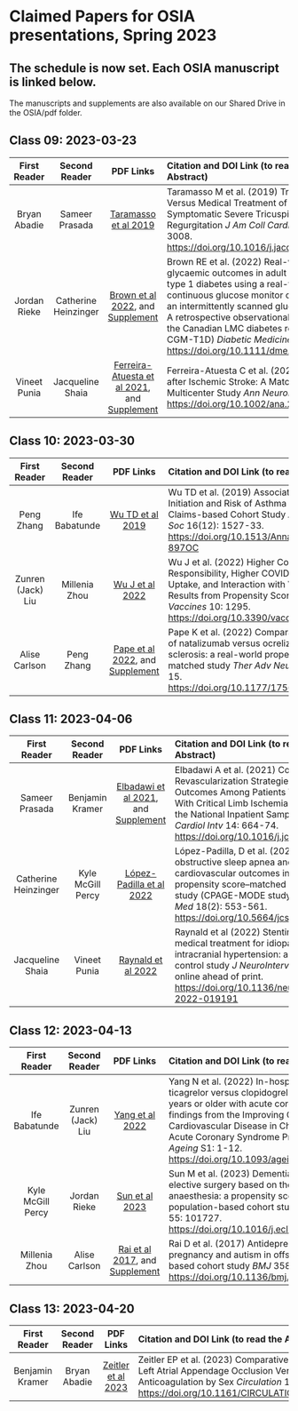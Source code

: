 # Claimed Papers for OSIA presentations, Spring 2023

## The schedule is now set. Each OSIA manuscript is linked below.

The manuscripts and supplements are also available on our Shared Drive in the OSIA/pdf folder.

## Class 09: 2023-03-23

First Reader | Second Reader | PDF Links | Citation and DOI Link (to read the Abstract)
:-----------: | :-----------: | :---------: | :-------------------------------------------------------------------------
Bryan Abadie | Sameer Prasada | [Taramasso et al 2019](pdf/taramasso_2019.pdf) | Taramasso M et al. (2019) Transcatheter Versus Medical Treatment of Patients With Symptomatic Severe Tricuspid Regurgitation *J Am Coll Cardiol* 74: 2998-3008. https://doi.org/10.1016/j.jacc.2019.09.028
Jordan Rieke | Catherine Heinzinger | [Brown et al 2022](pdf/brown_2022.pdf), and [Supplement](pdf/brown_2022_supplement.pdf) | Brown RE et al. (2022) Real-world glycaemic outcomes in adult persons with type 1 diabetes using a real-time continuous glucose monitor compared to an intermittently scanned glucose monitor: A retrospective observational study from the Canadian LMC diabetes registry (REAL-CGM-T1D) *Diabetic Medicine* 39: e14937. https://doi.org/10.1111/dme.14937 
Vineet Punia | Jacqueline Shaia | [Ferreira-Atuesta et al 2021](pdf/ferreira-atuesta_2021.pdf), and [Supplement](pdf/ferreira-atuesta_2021_supplement.pdf) | Ferreira-Atuesta C et al. (2021) Seizures after Ischemic Stroke: A Matched Multicenter Study *Ann Neurol* 90: 808-20. https://doi.org/10.1002/ana.26212

## Class 10: 2023-03-30

First Reader | Second Reader | PDF Links | Citation and DOI Link (to read the Abstract)
:-----------: | :-----------: | :---------: | :-------------------------------------------------------------------------
Peng Zhang | Ife Babatunde | [Wu TD et al 2019](pdf/wu_2019.pdf) | Wu TD et al. (2019) Association of Metformin Initiation and Risk of Asthma Exacerbation: A Claims-based Cohort Study *Ann Am Thorac Soc* 16(12): 1527-33. https://doi.org/10.1513/AnnalsATS.201812-897OC
Zunren (Jack) Liu | Millenia Zhou | [Wu J et al 2022](pdf/wu_2022.pdf) | Wu J et al. (2022) Higher Collective Responsibility, Higher COVID-19 Vaccine Uptake, and Interaction with Vaccine Attitude: Results from Propensity Score Matching *Vaccines* 10: 1295. https://doi.org/10.3390/vaccines10081295
Alise Carlson | Peng Zhang | [Pape et al 2022](pdf/pape_2022.pdf), and [Supplement](pdf/pape_2022_supplement.pdf) | Pape K et al. (2022) Comparative effectiveness of natalizumab versus ocrelizumab in multiple sclerosis: a real-world propensity score–matched study *Ther Adv Neurol Disord* 15: 1-15. https://doi.org/10.1177/17562864221142924

## Class 11: 2023-04-06

First Reader | Second Reader | PDF Links | Citation and DOI Link (to read the Abstract)
:-----------: | :-----------: | :---------: | :-------------------------------------------------------------------------
Sameer Prasada | Benjamin Kramer | [Elbadawi et al 2021](pdf/elbadawi_2021.pdf), and [Supplement](pdf/elbadawi_2021_supplement.pdf) | Elbadawi A et al. (2021) Contemporary Revascularization Strategies and Outcomes Among Patients With Diabetes With Critical Limb Ischemia: Insights from the National Inpatient Sample *J Am Coll Cardiol Intv* 14: 664-74. https://doi.org/10.1016/j.jcin.2020.11.032
Catherine Heinzinger | Kyle McGill Percy | [López-Padilla et al 2022](pdf/lopez-padilla_2022.pdf) | López-Padilla, D et al. (2022) Moderate obstructive sleep apnea and cardiovascular outcomes in older adults: a propensity score–matched multicenter study (CPAGE-MODE study) *J Clin Sleep Med* 18(2): 553-561. https://doi.org/10.5664/jcsm.9656
Jacqueline Shaia | Vineet Punia | [Raynald et al 2022](pdf/raynald_2022.pdf) | Raynald et al (2022) Stenting versus medical treatment for idiopathic intracranial hypertension: a matched-control study *J NeuroIntervent Surg* Epub online ahead of print. https://doi.org/10.1136/neurintsurg-2022-019191

## Class 12: 2023-04-13

First Reader | Second Reader | PDF Links | Citation and DOI Link (to read the Abstract)
:-----------: | :-----------: | :---------: | :-------------------------------------------------------------------------
Ife Babatunde | Zunren (Jack) Liu | [Yang et al 2022](pdf/yang_2022.pdf) | Yang N et al. (2022) In-hospital outcomes of ticagrelor versus clopidogrel in patients 75 years or older with acute coronary syndrome: findings from the Improving Care for Cardiovascular Disease in China (CCC) – Acute Coronary Syndrome Project *Age and Ageing* S1: 1-12. https://doi.org/10.1093/ageing/afac231
Kyle McGill Percy | Jordan Rieke | [Sun et al 2023](pdf/sun_2023.pdf) | Sun M et al. (2023) Dementia risk after major elective surgery based on the route of anaesthesia: a propensity score-matched population-based cohort study *eClinical Med* 55: 101727. https://doi.org/10.1016/j.eclinm.2022.101727
Millenia Zhou | Alise Carlson | [Rai et al 2017](pdf/rai_2017.pdf), and [Supplement](pdf/rai_2017_supplement.pdf) | Rai D et al. (2017) Antidepressants during pregnancy and autism in offspring: population based cohort study *BMJ* 358: j2811 https://doi.org/10.1136/bmj.j2811

## Class 13: 2023-04-20

First Reader | Second Reader | PDF Links | Citation and DOI Link (to read the Abstract)
:-----------: | :-----------: | :---------: | :-------------------------------------------------------------------------
Benjamin Kramer | Bryan Abadie | [Zeitler et al 2023](pdf/zeitler_2023.pdf) | Zeitler EP et al. (2023) Comparative Effectiveness of Left Atrial Appendage Occlusion Versus Oral Anticoagulation by Sex *Circulation* 147: 586–596. https://doi.org/10.1161/CIRCULATIONAHA.122.062765
